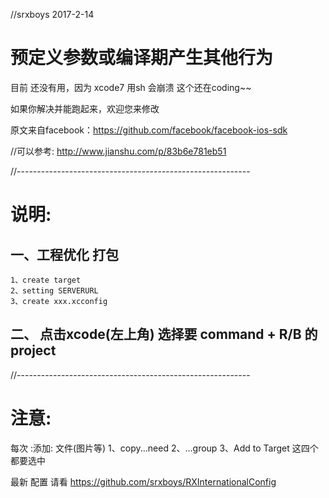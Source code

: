 //srxboys 2017-2-14

# 预定义参数或编译期产生其他行为

目前 还没有用，因为 xcode7 用sh 会崩溃
这个还在coding~~

如果你解决并能跑起来，欢迎您来修改

原文来自facebook：https://github.com/facebook/facebook-ios-sdk

//可以参考:  http://www.jianshu.com/p/83b6e781eb51

//----------------------------------------------------------

# 说明:
## 一、工程优化 打包 
    1、create target 
    2、setting SERVERURL 
    3、create xxx.xcconfig 

## 二、 点击xcode(左上角) 选择要 command + R/B 的 project

//----------------------------------------------------------

# 注意:
每次 :添加: 文件(图片等)
1、copy...need
2、...group
3、Add to Target 这四个 都要选中


最新 配置 请看 https://github.com/srxboys/RXInternationalConfig
